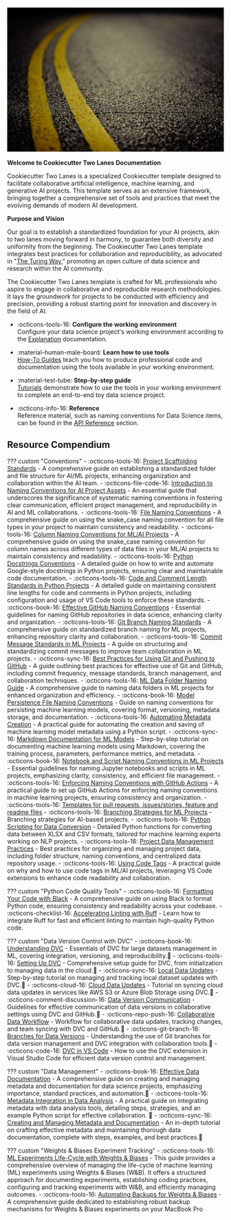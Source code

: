 ![](assets/logo-gh-02.jpeg)

**Welcome to Cookiecutter Two Lanes Documentation**

Cookiecutter Two Lanes is a specialized Cookiecutter template designed to
facilitate collaborative artificial intelligence, machine learning, and
generative AI projects. This template serves as an extensive framework,
bringing together a comprehensive set of tools and practices that meet
the evolving demands of modern AI development.

**Purpose and Vision**

Our goal is to establish a standardized foundation for your AI
projects, akin to two lanes moving forward in harmony, to guarantee
both diversity and uniformity from the beginning. The Cookiecutter Two
Lanes template integrates best practices for collaboration and
reproducibility, as advocated in "[The Turing
Way](https://the-turing-way.netlify.app/index.html)," promoting an open
culture of data science and research within the AI community.

The Cookiecutter Two Lanes template is crafted for ML professionals who
aspire to engage in collaborative and reproducible research
methodologies. It lays the groundwork for projects to be conducted with
efficiency and precision, providing a robust starting point for
innovation and discovery in the field of AI.

<!--
The documentation follows the best practice for project documentation as
described by Daniele Procida in the [Diátaxis documentation
framework](https://diataxis.fr/).
-->

<div class="grid cards" markdown>

- :octicons-tools-16: **Configure the working environment**  
  Configure your data science project's working environment according to the [Explanation](explanation/toc-explanation.md) documentation.

- :material-human-male-board: **Learn how to use tools**  
  [How-To Guides](how-to-guides/toc-how-to-guides.md) teach you how to produce professional code and documentation using the tools available in your working environment.

- :material-test-tube: **Step-by-step guide**  
  [Tutorials](tutorials/toc-tutorials.md) demonstrate how to use the tools in your working environment to complete an end-to-end toy data science project.

- :octicons-info-16: **Reference**  
  Reference material, such as naming conventions for Data Science items, can be found in the [API Reference](api-reference/toc-api-reference.md) section.

</div>

## Resource Compendium

??? custom "Conventions"
    - :octicons-tools-16: [Project Scaffolding Standards](how-to-guides/project-scaffolding-standards.md) - A comprehensive guide on establishing a standardized folder and file structure for AI/ML projects, enhancing organization and collaboration within the AI team.
    - :octicons-file-code-16: [Introduction to Naming Conventions for AI Project Assets](explanation/naming-conventions.md) - An essential guide that underscores the significance of systematic naming conventions in fostering clear communication, efficient project management, and reproducibility in AI and ML collaborations.
    -	:octicons-tools-16: [File Naming Conventions](how-to-guides/file-naming-conventions.md) - A comprehensive guide on using the snake_case naming convention for all file types in your project to maintain consistency and readability.
    - :octicons-tools-16: [Column Naming Conventions for ML/AI Projects](how-to-guides/column-naming-conventions.md) - A comprehensive guide on using the snake_case naming convention for column names across different types of data files in your ML/AI projects to maintain consistency and readability.
    - :octicons-tools-16: [Python Docstrings Conventions](how-to-guides/python-docstrings-conventions.md) - A detailed guide on how to write and automate Google-style docstrings in Python projects, ensuring clear and maintainable code documentation.
    - :octicons-tools-16: [Code and Comment Length Standards in Python Projects](how-to-guides/python-line-lenght-standards.md) - A detailed guide on maintaining consistent line lengths for code and comments in Python projects, including configuration and usage of VS Code tools to enforce these standards.
    - :octicons-book-16: [Effective GitHub Naming Conventions](explanation/github-naming-conventions.md) - Essential guidelines for naming GitHub repositories in data science, enhancing clarity and organization.
    - :octicons-tools-16: [Git Branch Naming Standards](how-to-guides/git-branch-naming-standards.md) - A comprehensive guide on standardized branch naming for ML projects, enhancing repository clarity and collaboration.
    - :octicons-tools-16: [Commit Message Standards in ML Projects](how-to-guides/commit-message-standards-ml.md) - A guide on structuring and standardizing commit messages to improve team collaboration in ML projects.
    - :octicons-sync-16: [Best Practices for Using Git and Pushing to GitHub](how-to-guides/pushing-to-githug-best-practices.md) - A guide outlining best practices for effective use of Git and GitHub, including commit frequency, message standards, branch management, and collaboration techniques.
    - :octicons-tools-16: [ML Data Folder Naming Guide](how-to-guides/ml-data-folder-naming.md) - A comprehensive guide to naming data folders in ML projects for enhanced organization and efficiency.
    - :octicons-book-16: [Model Persistence File Naming Conventions](explanation/model-persistence-naming-conventions.md) - Guide on naming conventions for persisting machine learning models, covering format, versioning, metadata storage, and documentation.
    - :octicons-tools-16: [Automating Metadata Creation](how-to-guides/machine-learning-metadata-automation.md) - A practical guide for automating the creation and saving of machine learning model metadata using a Python script.
    - :octicons-sync-16: [Markdown Documentation for ML Models](tutorials/markdown-ml-model-documentation.md) - Step-by-step tutorial on documenting machine learning models using Markdown, covering the training process, parameters, performance metrics, and metadata.
    - :octicons-book-16: [Notebook and Script Naming Conventions in ML Projects](explanation/ml-naming-conventions.md) - Essential guidelines for naming Jupyter notebooks and scripts in ML projects, emphasizing clarity, consistency, and efficient file management.
    - :octicons-tools-16: [Enforcing Naming Conventions with GitHub Actions](how-to-guides/github-actions-naming-convention.md) - A practical guide to set up GitHub Actions for enforcing naming conventions in machine learning projects, ensuring consistency and organization.
    - :octicons-tools-16: [Templates for pull requests, issues/stories, feature and readme files](how-to-guides/templates.md)
    - :octicons-tools-16: [Branching Strategies for ML Projects](how-to-guides/branching-strategy.md) - Branching strategies for AI-based projects.
    - :octicons-tools-16: [Python Scripting for Data Conversion](how-to-guides/data-conversion-from-xlsx-to-csv.md) - Detailed Python functions for converting data between XLSX and CSV formats, tailored for machine learning experts working on NLP projects.
    - :octicons-tools-16: [Project Data Management Practices](how-to-guides/data_management_practices.md) - Best practices for organizing and managing project data, including folder structure, naming conventions, and centralized data repository usage.
    - :octicons-tools-16: [Using Code Tags](how-to-guides/using-code-tags.md) - A practical guide on why and how to use code tags in ML/AI projects, leveraging VS Code extensions to enhance code readability and collaboration.

??? custom "Python Code Quality Tools"
    - :octicons-tools-16: [Formatting Your Code with Black](tutorials/black-formatter.md) - A comprehensive guide on using Black to format Python code, ensuring consistency and readability across your codebase.
    - :octicons-checklist-16: [Accelerating Linting with Ruff](tutorials/ruff-linter.md) - Learn how to integrate Ruff for fast and efficient linting to maintain high-quality Python code.

??? custom "Data Version Control with DVC"
    - :octicons-book-16: [Understanding DVC](explanation/dvc-understanding-dvs.md) - Essentials of DVC for large datasets management in ML, covering integration, versioning, and reproducibility.:construction:
    - :octicons-tools-16: [Setting Up DVC](how-to-guides/dvc-set-up.md) - Comprehensive setup guide for DVC, from initialization to managing data in the cloud.:construction:
    - :octicons-sync-16: [Local Data Updates](tutorials/dvc-local.md) - Step-by-step tutorial on managing and tracking local dataset updates with DVC.:construction:
    - :octicons-cloud-16: [Cloud Data Updates](tutorials/dvc-cloud.md) - Tutorial on syncing cloud data updates in services like AWS S3 or Azure Blob Storage using DVC.:construction:
    - :octicons-comment-discussion-16: [Data Version Communication](how-to-guides/dvc-communication.md) - Guidelines for effective communication of data versions in collaborative settings using DVC and GitHub.:construction:
    - :octicons-repo-push-16: [Collaborative Data Workflow](tutorials/dvc-collaboration.md) - Workflow for collaborative data updates, tracking changes, and team syncing with DVC and GitHub.:construction:
    - :octicons-git-branch-16: [Branches for Data Versions](explanation/dvc-git-branches.md) - Understanding the use of Git branches for data version management and DVC integration with collaboration tools.:construction:
    - :octicons-code-16: [DVC in VS Code](how-to-guides/dvc-vscode-extension.md) - How to use the DVC extension in Visual Studio Code for efficient data version control and management.

??? custom "Data Management"
    - :octicons-book-16: [Effective Data Documentation](explanation/effective-data-documentation.md) - A comprehensive guide on creating and managing metadata and documentation for data science projects, emphasizing importance, standard practices, and automation.:construction:
    - :octicons-tools-16: [Metadata Integration in Data
    Analysis](how-to-guides/metadata-integration-data-analysis.md) - A
    practical guide on integrating metadata with data analysis tools,
    detailing steps, strategies, and an example Python script for
    effective collaboration. :construction:
    - :octicons-sync-16: [Creating and Managing Metadata and Documentation](tutorials/creating-managing-metadata-documentation.md) - An in-depth tutorial on crafting effective metadata and maintaining thorough data documentation, complete with steps, examples, and best practices.:construction:

??? custom "Weights & Biases Experiment Tracking"
    - :octicons-tools-16: [ML Experiments Life-Cycle with Weights & Biases](how-to-guides/wandb-experiment-tracking-rag.md) - This guide provides a comprehensive overview of managing the life-cycle of machine learning (ML) experiments using Weights & Biases (W&B). It offers a structured approach for documenting experiments, establishing coding practices, configuring and tracking experiments with W&B, and efficiently managing outcomes.
    - :octicons-tools-16: [Automating Backups for Weights & Biases](how-to-guides/automating-wandb-backups.md) - A comprehensive guide dedicated to establishing robust backup mechanisms for Weights & Biases experiments on your MacBook Pro
<!--
## Data Version Control (DVC) Documentation Index

Explore the various aspects of DVC with our tailored documentation, easily accessible through the following sections:

- :octicons-book-16: [Understanding DVC](explanation/dvc-understanding-dvs.md) - Essentials of DVC for large datasets management in ML, covering integration, versioning, and reproducibility.
- :octicons-tools-16: [Setting Up DVC](how-to-guides/dvc-set-up.md) - Comprehensive setup guide for DVC, from initialization to managing data in the cloud.
- :octicons-sync-16: [Local Data Updates](tutorials/dvc-local.md) - Step-by-step tutorial on managing and tracking local dataset updates with DVC.
- :octicons-cloud-16: [Cloud Data Updates](tutorials/dvc-cloud.md) - Tutorial on syncing cloud data updates in services like AWS S3 or Azure Blob Storage using DVC.
- :octicons-comment-discussion-16: [Data Version Communication](how-to-guides/dvc-communication.md) - Guidelines for effective communication of data versions in collaborative settings using DVC and GitHub.
- :octicons-repo-push-16: [Collaborative Data Workflow](tutorials/dvc-collaboration.md) - Workflow for collaborative data updates, tracking changes, and team syncing with DVC and GitHub.
- :octicons-git-branch-16: [Branches for Data Versions](explanation/dvc-git-branches.md) - Understanding the use of Git branches for data version management and DVC integration with collaboration tools.
- :octicons-code-16: [DVC in VS Code](how-to-guides/dvc-vscode-extension.md) - How to use the DVC extension in Visual Studio Code for efficient data version control and management.
-->